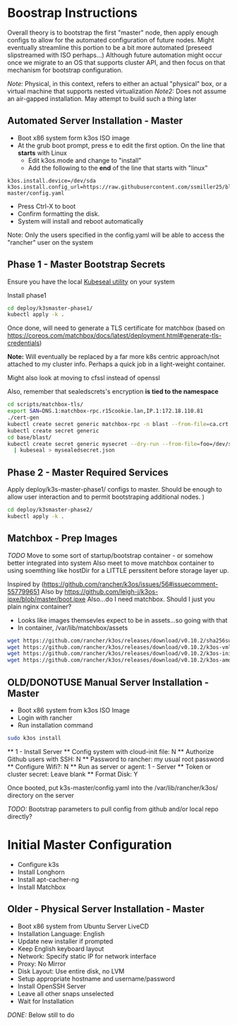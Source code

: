 # Boostrap Instructions

Overall theory is to bootstrap the first "master" node, then apply enough configs to allow for the automated configuration of future nodes.  Might eventually
streamline this portion to be a bit more automated (preseed slipstreamed with ISO perhaps...)  Although future automation might occur once we migrate to an OS
that supports cluster API, and then focus on that mechanism for bootstrap configuration.

*Note:* Physical, in this context, refers to either an actual "physical" box, or a virtual machine that supports nested virtualization
*Note2:* Does not assume an air-gapped installation.  May attempt to build such a thing later


## Automated Server Installation - Master

* Boot x86 system form k3os ISO image
* At the grub boot prompt, press e to edit the first option.  On the line that **starts** with Linux
  * Edit k3os.mode and change to "install"
  * Add the following to the **end** of the line that starts with "linux"

```
k3os.install.device=/dev/sda k3os.install.config_url=https://raw.githubusercontent.com/ssmiller25/blast/master/k3s-master/config.yaml
```
* Press Ctrl-X to boot
* Confirm formatting the disk.
* System will install and reboot automatically

Note: Only the users specified in the config.yaml will be able to access the "rancher" user on the system

## Phase 1 - Master Bootstrap Secrets

Ensure you have the local [Kubeseal utility](https://github.com/bitnami-labs/sealed-secrets/releases) on your system

Install phase1

```sh
cd deploy/k3smaster-phase1/
kubectl apply -k .
```

Once done, will need to generate a TLS certificate
for matchbox (based on <https://coreos.com/matchbox/docs/latest/deployment.html#generate-tls-credentials>)

**Note:** Will eventually be replaced by a far more k8s centric approach/not attached to my cluster info.  Perhaps a quick job in a light-weight container.

Might also look at moving to cfssl instead of openssl

Also, remember that sealedscrets's encryption **is tied to the namespace**

```sh
cd scripts/matchbox-tls/
export SAN=DNS.1:matchbox-rpc.r15cookie.lan,IP.1:172.18.110.81
./cert-gen
kubectl create secret generic matchbox-rpc -n blast --from-file=ca.crt --from-file=server.crt --from-file=server.key --dry-run -o yaml | kubeseal -o yaml > ../../deploy/base/blast/matchbox-rpc-secret.yaml
kubectl create secret generic 
cd base/blast/
kubectl create secret generic mysecret --dry-run --from-file=foo=/dev/stdin -o json \
  | kubeseal > mysealedsecret.json
```

## Phase 2 - Master Required Services

Apply deploy/k3s-master-phase1/ configs to master.  Should be enough to allow user
interaction and to permit bootstraping additional nodes.  )

```sh
cd deploy/k3smaster-phase2/
kubectl apply -k .
```


## Matchbox - Prep Images

*TODO* Move to some sort of startup/bootstrap container - or somehow better integrated into system
Also meet to move matchbox container to using soemthing like hostDir for a LITTLE perssitent before storage layer up.

Inspired by (https://github.com/rancher/k3os/issues/56#issuecomment-557799651
Also by https://github.com/leigh-j/k3os-ipxe/blob/master/boot.ipxe 
Also...do I need matchbox.  Should I just you plain nginx container?

  - Looks like images themsevles expect to be in assets...so going with that
  - In container, /var/lib/matchbox/assets
```sh
wget https://github.com/rancher/k3os/releases/download/v0.10.2/sha256sum-amd64.txt
wget https://github.com/rancher/k3os/releases/download/v0.10.2/k3os-vmlinuz-amd64
wget https://github.com/rancher/k3os/releases/download/v0.10.2/k3os-initrd-amd64
wget https://github.com/rancher/k3os/releases/download/v0.10.2/k3os-amd64.iso
```


## OLD/DONOTUSE Manual Server Installation - Master

* Boot x86 system from k3os ISO Image
* Login with rancher
* Run installation command

```sh
sudo k3os install
```

** 1 - Install Server
** Config system with cloud-init file: N
** Authorize Github users with SSH: N
** Password to rancher: my usual root password
** Configure Wifi?: N
** Run as server or agent:  1 - Server
** Token or cluster secret: Leave blank
** Format Disk: Y

Once booted, put k3s-master/config.yaml into the /var/lib/rancher/k3os/ directory on the server

*TODO:* Bootstrap parameters to pull config from github and/or local repo directly?

# Initial Master Configuration

* Configure k3s
* Install Longhorn
* Install apt-cacher-ng
* Install Matchbox

## Older - Physical Server Installation - Master

* Boot x86 system from Ubuntu Server LiveCD
* Installation Language: English
* Update new installer if prompted
* Keep English keyboard layout
* Network: Specify static IP for network interface
* Proxy: No Mirror
* Disk Layout: Use entire disk, no LVM
* Setup appropriate hostname and username/password
* Install OpenSSH Server
* Leave all other snaps unselected
* Wait for Installation

*DONE:*  Below still to do


